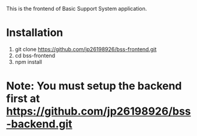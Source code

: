 This is the frontend of Basic Support System application.

# Installation
1. git clone https://github.com/jp26198926/bss-frontend.git
2. cd bss-frontend
3. npm install

# Note: You must setup the backend first at https://github.com/jp26198926/bss-backend.git